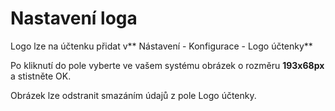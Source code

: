 # Nastavení loga

Logo lze na účtenku přidat v** Nástavení - Konfigurace - Logo účtenky**

Po kliknutí do pole vyberte ve vašem systému obrázek o rozměru **193x68px** a stistněte OK.

Obrázek lze odstranit smazáním údajů z pole Logo účtenky.